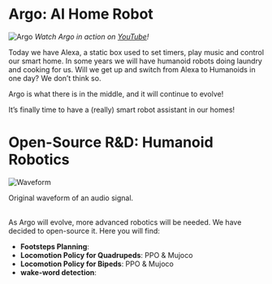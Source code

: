 # Argo: AI Home Robot

![Argo](..\images\argo.jpg)
*Watch Argo in action on [YouTube](https://www.youtube.com/watch?v=pKa5SEiUZ1g)!*

Today we have Alexa, a static box used to set timers, play music and control our smart home.
In some years we will have humanoid robots doing laundry and cooking for us.
Will we get up and switch from Alexa to Humanoids in one day? We don’t think so.

Argo is what there is in the middle, and it will continue to evolve!

It’s finally time to have a (really) smart robot assistant in our homes!

# Open-Source R&D: Humanoid Robotics

<Image
    src="..\images\argo_humanoid1.png"
    alt="Waveform"
    width={800}
    height={400}
/>
<Caption>
    Original waveform of an audio signal.
</Caption><br><br>

As Argo will evolve, more advanced robotics will be needed. We have decided to open-source it. Here you will find:

- **Footsteps Planning**:
- **Locomotion Policy for Quadrupeds**: PPO & Mujoco
- **Locomotion Policy for Bipeds**: PPO & Mujoco
- **wake-word detection**:



